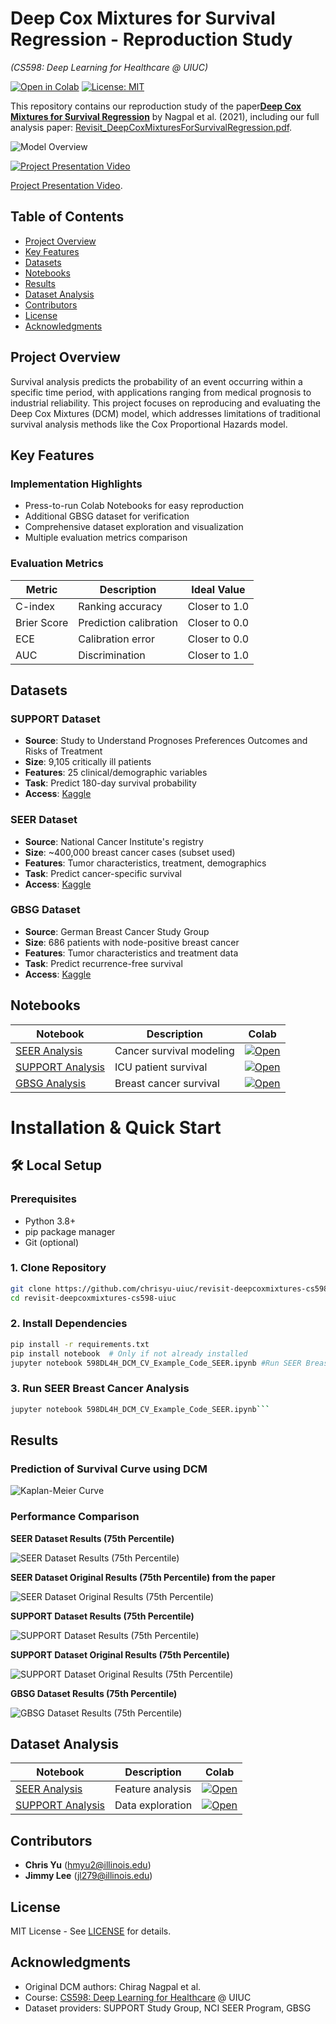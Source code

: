 # Deep Cox Mixtures for Survival Regression - Reproduction Study  
*(CS598: Deep Learning for Healthcare @ UIUC)*  

[![Open in Colab](https://colab.research.google.com/assets/colab-badge.svg)](https://colab.research.google.com/github/chrisyu-uiuc/revisit-deepcoxmixtures-cs598-uiuc/)
[![License: MIT](https://img.shields.io/badge/License-MIT-yellow.svg)](https://opensource.org/licenses/MIT)

This repository contains our reproduction study of the paper ​**​[Deep Cox Mixtures for Survival Regression](https://arxiv.org/abs/2101.06536)​**​ by Nagpal et al. (2021), including our full analysis paper: [Revisit_DeepCoxMixturesForSurvivalRegression.pdf](Revisit_DeepCoxMixturesForSurvivalRegression.pdf).

![Model Overview](images/Deep_Cox_Mixture_Model.png)

[![Project Presentation Video](https://img.youtube.com/vi/3dN7VIKomVY/0.jpg)](https://youtu.be/3dN7VIKomVY)

[Project Presentation Video](https://www.youtube.com/watch?v=3dN7VIKomVY).


## Table of Contents
- [Project Overview](#project-overview)
- [Key Features](#key-features)
- [Datasets](#datasets)
- [Notebooks](#notebooks)
- [Results](#results)
- [Dataset Analysis](#dataset-analysis)
- [Contributors](#contributors)
- [License](#license)
- [Acknowledgments](#acknowledgments)

## Project Overview
Survival analysis predicts the probability of an event occurring within a specific time period, with applications ranging from medical prognosis to industrial reliability. This project focuses on reproducing and evaluating the Deep Cox Mixtures (DCM) model, which addresses limitations of traditional survival analysis methods like the Cox Proportional Hazards model.

## Key Features

### Implementation Highlights
- Press-to-run Colab Notebooks for easy reproduction
- Additional GBSG dataset for verification
- Comprehensive dataset exploration and visualization
- Multiple evaluation metrics comparison

### Evaluation Metrics
| Metric | Description | Ideal Value |
|--------|------------|------------|
| C-index | Ranking accuracy | Closer to 1.0 |
| Brier Score | Prediction calibration | Closer to 0.0 |
| ECE | Calibration error | Closer to 0.0 |
| AUC | Discrimination | Closer to 1.0 |

## Datasets

### SUPPORT Dataset
- ​**Source**: Study to Understand Prognoses Preferences Outcomes and Risks of Treatment
- ​**Size**: 9,105 critically ill patients
- ​**Features**: 25 clinical/demographic variables
- ​**Task**: Predict 180-day survival probability
- ​**Access**: [Kaggle](https://www.kaggle.com/datasets/joebeachcapital/support2)

### SEER Dataset
- ​**Source**: National Cancer Institute's registry
- ​**Size**: ~400,000 breast cancer cases (subset used)
- ​**Features**: Tumor characteristics, treatment, demographics
- ​**Task**: Predict cancer-specific survival
- ​**Access**: [Kaggle](https://www.kaggle.com/datasets/sujithmandala/seer-breast-cancer-data)

### GBSG Dataset
- ​**Source**: German Breast Cancer Study Group
- ​**Size**: 686 patients with node-positive breast cancer
- ​**Features**: Tumor characteristics and treatment data
- ​**Task**: Predict recurrence-free survival
- ​**Access**: [Kaggle](https://www.kaggle.com/datasets/utkarshx27/breast-cancer-dataset-used-royston-and-altman)

## Notebooks

| Notebook | Description | Colab |
|----------|-------------|-------|
| [SEER Analysis](598DL4H_DCM_CV_Example_Code_SEER.ipynb) | Cancer survival modeling | [![Open](https://colab.research.google.com/assets/colab-badge.svg)](https://colab.research.google.com/github/chrisyu-uiuc/revisit-deepcoxmixtures-cs598-uiuc/blob/main/598DL4H_DCM_CV_Example_Code_SEER.ipynb) |
| [SUPPORT Analysis](598DL4H_DCM_CV_Example_Code_SUPPORT.ipynb) | ICU patient survival | [![Open](https://colab.research.google.com/assets/colab-badge.svg)](https://colab.research.google.com/github/chrisyu-uiuc/revisit-deepcoxmixtures-cs598-uiuc/blob/main/598DL4H_DCM_CV_Example_Code_SUPPORT.ipynb) |
| [GBSG Analysis](598DL4H_DCM_CV_Example_Code_GBSG.ipynb) | Breast cancer survival | [![Open](https://colab.research.google.com/assets/colab-badge.svg)](https://colab.research.google.com/github/chrisyu-uiuc/revisit-deepcoxmixtures-cs598-uiuc/blob/main/598DL4H_DCM_CV_Example_Code_GBSG.ipynb) |

# Installation & Quick Start

## 🛠️ Local Setup

### Prerequisites
- Python 3.8+
- pip package manager
- Git (optional)

### 1. Clone Repository
```bash
git clone https://github.com/chrisyu-uiuc/revisit-deepcoxmixtures-cs598-uiuc.git
cd revisit-deepcoxmixtures-cs598-uiuc
```

### 2. Install Dependencies
```bash
pip install -r requirements.txt
pip install notebook  # Only if not already installed
jupyter notebook 598DL4H_DCM_CV_Example_Code_SEER.ipynb #Run SEER Breast Cancer Analysis
```

### 3. Run SEER Breast Cancer Analysis
```bash
jupyter notebook 598DL4H_DCM_CV_Example_Code_SEER.ipynb```
```

## Results

### Prediction of Survival Curve using DCM
![Kaplan-Meier Curve](images/KM_Curve_By_DCM.png)

### Performance Comparison

​**SEER Dataset Results (75th Percentile)​**​

![SEER Dataset Results  (75th Percentile)](images/seer_result.png)

​**SEER Dataset Original Results (75th Percentile) from the paper​**​

![SEER Dataset Original Results  (75th Percentile)](images/seer_originalresult.png)

​**SUPPORT Dataset Results (75th Percentile)​**​

![SUPPORT Dataset Results (75th Percentile)](images/support_result.png)

​**SUPPORT Dataset Original Results (75th Percentile)​**​

![SUPPORT Dataset Original Results (75th Percentile)](images/support_originalresult.png)

​**GBSG Dataset Results (75th Percentile)​**​

![GBSG Dataset Results (75th Percentile)](images/gbsg_result.png)

## Dataset Analysis
| Notebook | Description | Colab |
|----------|-------------|-------|
| [SEER Analysis](598DL4H_DCM_CV_Example_Code_SEER_Analysis.ipynb) | Feature analysis | [![Open](https://colab.research.google.com/assets/colab-badge.svg)](https://colab.research.google.com/github/chrisyu-uiuc/revisit-deepcoxmixtures-cs598-uiuc/blob/main/598DL4H_DCM_CV_Example_Code_SEER_Analysis.ipynb) |
| [SUPPORT Analysis](598DL4H_DCM_CV_Example_Code_SUPPORT_Analysis.ipynb) | Data exploration | [![Open](https://colab.research.google.com/assets/colab-badge.svg)](https://colab.research.google.com/github/chrisyu-uiuc/revisit-deepcoxmixtures-cs598-uiuc/blob/main/598DL4H_DCM_CV_Example_Code_SUPPORT_Analysis.ipynb) |

## Contributors
- ​**Chris Yu**​ ([hmyu2@illinois.edu](mailto:hmyu2@illinois.edu))
- ​**Jimmy Lee**​ ([jl279@illinois.edu](mailto:jl279@illinois.edu))

## License
MIT License - See [LICENSE](LICENSE) for details.

## Acknowledgments
- Original DCM authors: Chirag Nagpal et al.
- Course: [CS598: Deep Learning for Healthcare](https://sunlab.org/) @ UIUC
- Dataset providers: SUPPORT Study Group, NCI SEER Program, GBSG